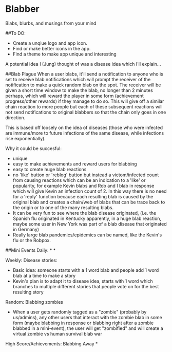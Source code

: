 # Blabber
Blabs, blurbs, and musings from your mind

##To DO:
* Create a unqiue logo and app icon.
* Find or make better icons in the app.
* Find a theme to make app unique and interesting

A potential idea I (Jung) thought of was a disease idea which I'll explain...

##Blab Plague
When a user blabs, it'll send a notification to anyone who is set to receive blab notifications which will prompt the receiver of the notification to make a quick random blab on the spot. The receiver will be given a short time window to make the blab, no longer than 2 minutes perhaps, which will reward the player in some form (achievement progress/other rewards) if they manage to do so. This will give off a similar chain reaction to more people but each of these subsequent reactions will not send notifications to original blabbers so that the chain only goes in one direction.

This is based off loosely on the idea of diseases (those who were infected are immune/more to future infections of the same disease, while infections rise exponentially).

Why it could be succesful:
* unique
* easy to make achievements and reward users for blabbing
* easy to create huge blab reactions
* no 'like' button or 'reblog' button but instead a victom/infected count from causing reactions which can be an indication to a 'like' or popularity, for example Kevin blabs and Rob and I blab in response which will give Kevin an infection count of 2. In this way there is no need for a 'reply' function because each resulting blab is caused by the original blab and creates a chain/web of blabs that can be trace back to the origin or to one of the many resulting blabs.
* It can be very fun to see where the blab disease originated, (i.e. the Spanish flu originated in Kentucky apparently, in a huge blab reaction, maybe some user in New York was part of a blab disease that originated in Germany)
* Really large blab pandemics/epidemics can be named, like the Kevin's flu or the Robpox.

##Mini Events
Daily:
* 
* 

Weekly:
Disease stories:
* Basic idea: someone starts with a 1 word blab and people add 1 word blab at a time to make a story
* Kevin's plan is to adapt it to disease idea, starts with 1 word which branches to multiple different stories that people vote on for the best resulting story

Random:
Blabbing zombies
* When a user gets randomly tagged as a "zombie" (probably by us/admins), any other users that interact with the zombie blab in some form (maybe blabbing in response or blabbing right after a zombie blabbed in a mini-event), the user will get "zombified" and will create a virtual zombie vs human survival blab war

High Score/Achievements:
Blabbing Away
*
